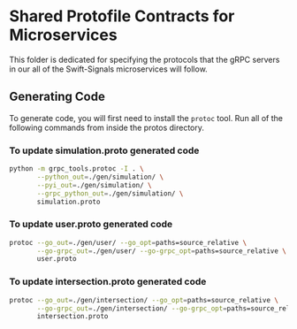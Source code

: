 # Shared Protofile Contracts for Microservices
This folder is dedicated for specifying the protocols that the gRPC servers in our all of the Swift-Signals microservices will follow.

## Generating Code
To generate code, you will first need to install the `protoc` tool.
Run all of the following commands from inside the protos directory.


### To update simulation.proto generated code

```bash
python -m grpc_tools.protoc -I . \
       --python_out=./gen/simulation/ \
       --pyi_out=./gen/simulation/ \
       --grpc_python_out=./gen/simulation/ \
       simulation.proto
```


### To update user.proto generated code
```bash
protoc --go_out=./gen/user/ --go_opt=paths=source_relative \
       --go-grpc_out=./gen/user/ --go-grpc_opt=paths=source_relative \
       user.proto
```


### To update intersection.proto generated code
```bash
protoc --go_out=./gen/intersection/ --go_opt=paths=source_relative \
       --go-grpc_out=./gen/intersection/ --go-grpc_opt=paths=source_relative \
       intersection.proto
```
